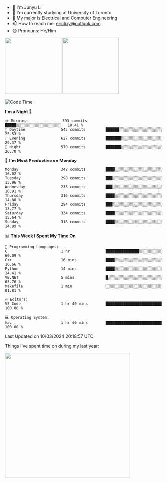 ### 
- 👨 I'm Junyu Li
- 📖 I'm currently studying at University of Toronto
- 🌱 My major is Electrical and Computer Engineering
- 📫 How to reach me: ericli.jy@outlook.com
- 😄 Pronouns: He/Him

<p align="left">  
  <img height="180em" src="https://github-readme-stats-sigma-five-48.vercel.app/api?username=ericjyli&theme=tokyonight&show_icons=true&count_private=true&include_orgs=true" />
  <img height="180em" src="https://github-readme-stats-sigma-five-48.vercel.app/api/top-langs/?username=ericjyli&theme=tokyonight&count_private=true&include_orgs=true&include_orgs=true&layout=compact" />
</p>

<!--START_SECTION:waka-->
![Code Time](http://img.shields.io/badge/Code%20Time-431%20hrs%201%20min-blue)

**I'm a Night 🦉** 

```text
🌞 Morning                393 commits         █████░░░░░░░░░░░░░░░░░░░░   18.41 % 
🌆 Daytime                545 commits         ██████░░░░░░░░░░░░░░░░░░░   25.53 % 
🌃 Evening                627 commits         ███████░░░░░░░░░░░░░░░░░░   29.37 % 
🌙 Night                  570 commits         ███████░░░░░░░░░░░░░░░░░░   26.70 % 
```
📅 **I'm Most Productive on Monday** 

```text
Monday                   342 commits         ████░░░░░░░░░░░░░░░░░░░░░   16.02 % 
Tuesday                  298 commits         ███░░░░░░░░░░░░░░░░░░░░░░   13.96 % 
Wednesday                233 commits         ███░░░░░░░░░░░░░░░░░░░░░░   10.91 % 
Thursday                 316 commits         ████░░░░░░░░░░░░░░░░░░░░░   14.80 % 
Friday                   294 commits         ███░░░░░░░░░░░░░░░░░░░░░░   13.77 % 
Saturday                 334 commits         ████░░░░░░░░░░░░░░░░░░░░░   15.64 % 
Sunday                   318 commits         ████░░░░░░░░░░░░░░░░░░░░░   14.89 % 
```


📊 **This Week I Spent My Time On** 

```text
💬 Programming Languages: 
C                        1 hr                ███████████████░░░░░░░░░░   60.09 % 
C++                      16 mins             ████░░░░░░░░░░░░░░░░░░░░░   16.66 % 
Python                   14 mins             ████░░░░░░░░░░░░░░░░░░░░░   14.41 % 
VB.NET                   5 mins              █░░░░░░░░░░░░░░░░░░░░░░░░   05.76 % 
Makefile                 1 min               ░░░░░░░░░░░░░░░░░░░░░░░░░   01.81 % 

🔥 Editors: 
VS Code                  1 hr 40 mins        █████████████████████████   100.00 % 

💻 Operating System: 
Mac                      1 hr 40 mins        █████████████████████████   100.00 % 
```


 Last Updated on 10/03/2024 20:18:57 UTC
<!--END_SECTION:waka-->

<p> Things I've spent time on during my last year: </p>
<img height="400em" src="https://github-readme-stats-git-master-ericjyli.vercel.app/api/wakatime?username=ericjyli&layout=compact&theme=tokyonight" />

<!--
Here are some ideas to get you started:

- 🔭 I’m currently working on ...
- 🌱 I’m currently learning ...
- 👯 I’m looking to collaborate on ...
- 🤔 I’m looking for help with ...
- 💬 Ask me about ...
- 📫 How to reach me: ...
- 😄 Pronouns: ...
- ⚡ Fun fact: ...
-->

